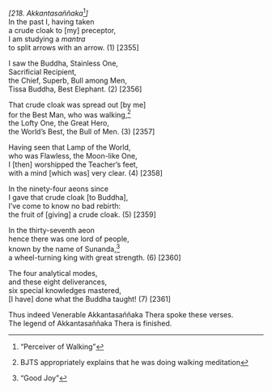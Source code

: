 *\[218. Akkantasaññaka*[^1]*\]*  
In the past I, having taken  
a crude cloak to \[my\] preceptor,  
I am studying a *mantra*  
to split arrows with an arrow. (1) \[2355\]

I saw the Buddha, Stainless One,  
Sacrificial Recipient,  
the Chief, Superb, Bull among Men,  
Tissa Buddha, Best Elephant. (2) \[2356\]

That crude cloak was spread out \[by me\]  
for the Best Man, who was walking,[^2]  
the Lofty One, the Great Hero,  
the World’s Best, the Bull of Men. (3) \[2357\]

Having seen that Lamp of the World,  
who was Flawless, the Moon-like One,  
I \[then\] worshipped the Teacher’s feet,  
with a mind \[which was\] very clear. (4) \[2358\]

In the ninety-four aeons since  
I gave that crude cloak \[to Buddha\],  
I’ve come to know no bad rebirth:  
the fruit of \[giving\] a crude cloak. (5) \[2359\]

In the thirty-seventh aeon  
hence there was one lord of people,  
known by the name of Sunanda,[^3]  
a wheel-turning king with great strength. (6) \[2360\]

The four analytical modes,  
and these eight deliverances,  
six special knowledges mastered,  
\[I have\] done what the Buddha taught! (7) \[2361\]

Thus indeed Venerable Akkantasaññaka Thera spoke these verses.  
The legend of Akkantasaññaka Thera is finished.  
[^1]: “Perceiver of Walking”  
[^2]: BJTS appropriately explains that he was doing walking meditation  
[^3]: “Good Joy”
